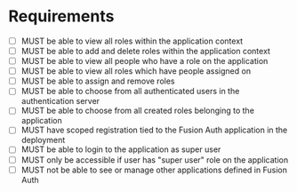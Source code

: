 # Requirements
- [ ] MUST be able to view all roles within the application context
- [ ] MUST be able to add and delete roles within the application context
- [ ] MUST be able to view all people who have a role on the application
- [ ] MUST be able to view all roles which have people assigned on
- [ ] MUST be able to assign and remove roles
- [ ] MUST be able to choose from all authenticated users in the authentication server
- [ ] MUST be able to choose from all created roles belonging to the application
- [ ] MUST have scoped registration tied to the Fusion Auth application in the deployment
- [ ] MUST be able to login to the application as super user
- [ ] MUST only be accessible if user has "super user" role on the application
- [ ] MUST not be able to see or manage other applications defined in Fusion Auth
